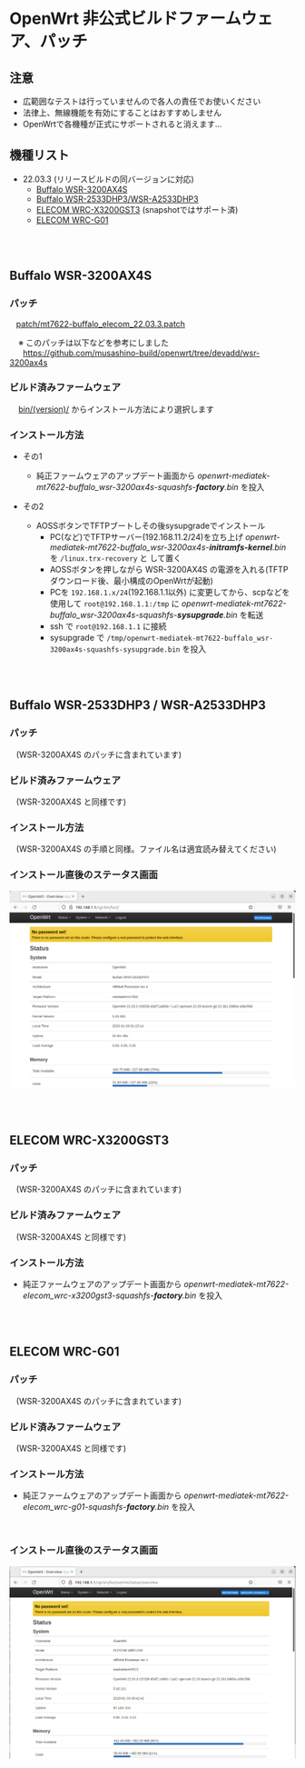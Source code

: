 # OpenWrt 非公式ビルドファームウェア、パッチ

## 注意

* 広範囲なテストは行っていませんので各人の責任でお使いください  
* 法律上、無線機能を有効にすることはおすすめしません
* OpenWrtで各機種が正式にサポートされると消えます...

## 機種リスト

* 22.03.3 (リリースビルドの同バージョンに対応)
   - [Buffalo WSR-3200AX4S](#buffalo-wsr-3200ax4s)
   - [Buffalo WSR-2533DHP3/WSR-A2533DHP3](#buffalo-wsr-2533dhp3--wsr-a2533dhp3)
   - [ELECOM WRC-X3200GST3](#elecom-wrc-x3200gst3) (snapshotではサポート済)
   - [ELECOM WRC-G01](#elecom-wrc-g01)

<br>
<br>

## Buffalo WSR-3200AX4S

### パッチ  
&nbsp;&nbsp; [patch/mt7622-buffalo_elecom_22.03.3.patch](./patch/mt7622-buffalo_elecom_22.03.3.patch)  
  
&nbsp;&nbsp;&nbsp; ※ このパッチは以下などを参考にしました    
&nbsp;&nbsp;&nbsp;&nbsp;&nbsp; https://github.com/musashino-build/openwrt/tree/devadd/wsr-3200ax4s

### ビルド済みファームウェア
&nbsp;&nbsp;&nbsp; [bin/(version)/](./bin/openwrt_22.03.3-5.10.161-1-d78c2c2d176f211691088dca5d5407af) からインストール方法により選択します  

### インストール方法
* その1
   * 純正ファームウェアのアップデート画面から _openwrt-mediatek-mt7622-buffalo_wsr-3200ax4s-squashfs-**factory**.bin_ を投入
   
* その2
   * AOSSボタンでTFTPブートしその後sysupgradeでインストール
      - PC(など)でTFTPサーバー(192.168.11.2/24)を立ち上げ _openwrt-mediatek-mt7622-buffalo_wsr-3200ax4s-**initramfs-kernel**.bin_ を `/linux.trx-recovery` と
して置く
      - AOSSボタンを押しながら WSR-3200AX4S の電源を入れる(TFTPダウンロード後、最小構成のOpenWrtが起動)
      - PCを `192.168.1.x/24`(192.168.1.1以外) に変更してから、scpなどを使用して `root@192.168.1.1:/tmp` に _openwrt-mediatek-mt7622-buffalo_wsr-3200ax4s-squashfs-**sysupgrade**.bin_ を転送
      - ssh で `root@192.168.1.1` に接続
      - sysupgrade で `/tmp/openwrt-mediatek-mt7622-buffalo_wsr-3200ax4s-squashfs-sysupgrade.bin` を投入
<br>
<br>

## Buffalo WSR-2533DHP3 / WSR-A2533DHP3

### パッチ  
&nbsp;&nbsp; (WSR-3200AX4S のパッチに含まれています)

### ビルド済みファームウェア

&nbsp;&nbsp; (WSR-3200AX4S と同様です)

### インストール方法

&nbsp;&nbsp; (WSR-3200AX4S の手順と同様。ファイル名は適宜読み替えてください)

### インストール直後のステータス画面

![](images/wsr-2533dhp3.png)

<br>
<br>

## ELECOM WRC-X3200GST3

### パッチ  
&nbsp;&nbsp; (WSR-3200AX4S のパッチに含まれています)

### ビルド済みファームウェア

&nbsp;&nbsp; (WSR-3200AX4S と同様です)

### インストール方法

* 純正ファームウェアのアップデート画面から _openwrt-mediatek-mt7622-elecom_wrc-x3200gst3-squashfs-**factory**.bin_ を投入

<br>
<br>

## ELECOM WRC-G01

### パッチ  
&nbsp;&nbsp; (WSR-3200AX4S のパッチに含まれています)

### ビルド済みファームウェア

&nbsp;&nbsp; (WSR-3200AX4S と同様です)

### インストール方法

* 純正ファームウェアのアップデート画面から _openwrt-mediatek-mt7622-elecom_wrc-g01-squashfs-**factory**.bin_ を投入
<br>

### インストール直後のステータス画面

![](images/wrc-g01.png)

<br>
<br>

